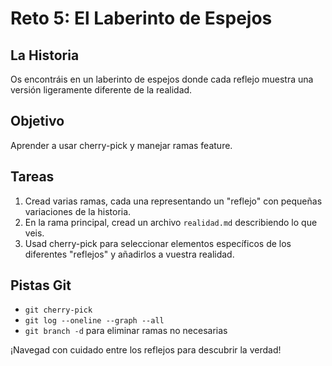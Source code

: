 # Reto 5: El Laberinto de Espejos

## La Historia
Os encontráis en un laberinto de espejos donde cada reflejo muestra una versión ligeramente diferente de la realidad.

## Objetivo
Aprender a usar cherry-pick y manejar ramas feature.

## Tareas
1. Cread varias ramas, cada una representando un "reflejo" con pequeñas variaciones de la historia.
2. En la rama principal, cread un archivo `realidad.md` describiendo lo que veis.
3. Usad cherry-pick para seleccionar elementos específicos de los diferentes "reflejos" y añadirlos a vuestra realidad.

## Pistas Git
- `git cherry-pick`
- `git log --oneline --graph --all`
- `git branch -d` para eliminar ramas no necesarias

¡Navegad con cuidado entre los reflejos para descubrir la verdad!